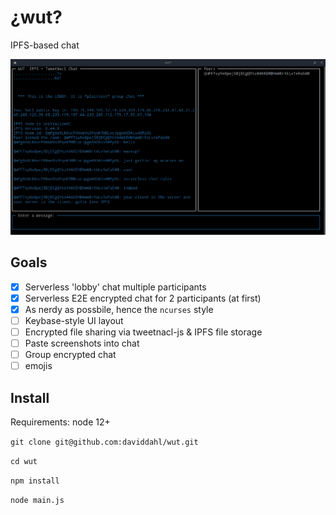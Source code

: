 # ¿wut?

IPFS-based chat

![](img/wut-screen.png)

## Goals

* [x] Serverless 'lobby' chat multiple participants
* [x] Serverless E2E encrypted chat for 2 participants (at first)
* [x] As nerdy as possbile, hence the `ncurses` style
* [ ] Keybase-style UI layout
* [ ] Encrypted file sharing via tweetnacl-js & IPFS file storage
* [ ] Paste screenshots into chat
* [ ] Group encrypted chat
* [ ] emojis

## Install

Requirements: node 12+

`git clone git@github.com:daviddahl/wut.git`

`cd wut`

`npm install`

`node main.js`
